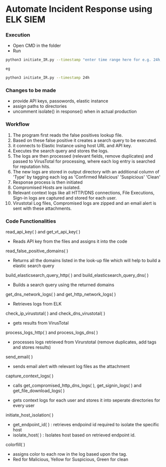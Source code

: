 
# **Automate Incident Response using ELK SIEM**


### Execution

- Open CMD in the folder
- Run
```bash
python3 initiate_IR.py --timestamp "enter time range here for e.g. 24h, 48h ..."

eg

python3 initiate_IR.py --timestamp 24h

```
### Changes to be made

- provide API keys, passowords, elastic instance
- assign paths to directories
- uncomment isolate() in response() when in actual production


### Workflow

1. The program first reads the false positives lookup file.
2. Based on these false positive it creates a search query to be executed.
3. it connects to Elastic Instance using host URL and API key.
4. Executes the search query and stores the logs.
5. The logs are then processed (relevant fields, remove duplicates) and passed to VirusTotal for processing, where each log entry is searched for reputation hits.
6. The new logs are stored in output directory with an additional column of 'Type' by tagging each log as 'Confirmed Malicious' 'Suspicious' 'Clean'
7. Response process is then initiated
8. Compromised Hosts are isolated.
9. Relevant context logs like all HTTP/DNS connections, File Executions, Sign-in logs are captured and stored for each user.
10. Virustotal Log files, Compromised logs are zipped and an email alert is sent with these attachments.

### Code Functionalities

read_api_key( ) and get_vt_api_key( )

- Reads API key from the files and assigns it into the code

read_false_positive_domains( )

- Returns all the domains listed in the look-up file which will help to build a elastic search query

build_elasticsearch_query_http( ) and build_elasticsearch_query_dns( )

- Builds a search query using the returned domains

get_dns_network_logs( ) and get_http_network_logs( )

- Retrieves logs from ELK

check_ip_virustotal( ) and check_dns_virustotal( )

- gets results from VirusTotal

process_logs_http( ) and process_logs_dns( )

- processes logs retrieved from Virurstotal (remove duplicates, add tags and stores results)

send_email( )

- sends email alert with relevant log files as the attachment

capture_context_logs( )

- calls get_compromised_http_dns_logs( ), get_signin_logs( ) and get_file_download_logs( )

- gets context logs for each user and stores it into seperate directories for every user

initiate_host_isolation( )

- get_endpoint_id( ) : retrieves endpoind id required to isolate the specific host
- isolate_host( ) : Isolates host based on retrieved endpoint id.

colorfill( )

- assigns color to each row in the log based upon the tag.
- Red for Malicious, Yellow for Suspicious, Green for clean


